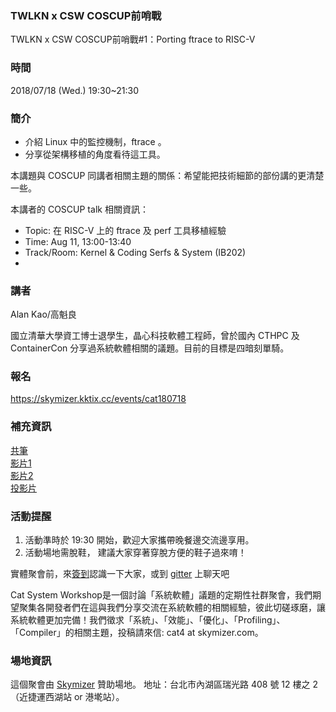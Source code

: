 ### TWLKN x CSW COSCUP前哨戰 
TWLKN x CSW COSCUP前哨戰#1：Porting ftrace to RISC-V

### 時間 ###
2018/07/18 (Wed.) 19:30~21:30 

### 簡介 ###
* 介紹 Linux 中的監控機制，ftrace 。
* 分享從架構移植的角度看待這工具。

本講題與 COSCUP 同講者相關主題的關係：希望能把技術細節的部份講的更清楚一些。

本講者的 COSCUP talk 相關資訊：
* Topic: 在 RISC-V 上的 ftrace 及 perf 工具移植經驗
* Time: Aug 11, 13:00-13:40
* Track/Room: Kernel & Coding Serfs & System (IB202)
* 
### 講者 ###
Alan Kao/高魁良

國立清華大學資工博士退學生，晶心科技軟體工程師，曾於國內 CTHPC 及 ContainerCon 分享過系統軟體相關的議題。目前的目標是四暗刻單騎。


### 報名 ### 
https://skymizer.kktix.cc/events/cat180718

### 補充資訊 ### 
[共筆](https://docs.google.com/document/d/1eMR5LYYFc_rxBtFYsKtrFUWi7oJHVLpqyLauvMvJflU/edit)  
[影片1](https://youtu.be/sv26u6reTEs)   
[影片2](https://l.facebook.com/l.php?u=https%3A%2F%2Fyoutu.be%2FbgNrAf90Hc0&h=AT0bqu7l9_IImNVNdzf4ySP7_Q2ij4JugmqJohICIjHnMRG61RVt33ssWvumGcmES0v8hnJALtBM4BUAyKT51oFsDasWh91bEfMPr-TnAgq3xyYagQQIxVDs5H8JmoPlYvPECwY)  
[投影片](https://github.com/CatSystemWorkshop/meetup/blob/master/20180718Ftrace%26RISC-VportbyAlan.pdf)      


### 活動提醒 ###
1. 活動準時於 19:30 開始，歡迎大家攜帶晚餐邊交流邊享用。
2. 活動場地需脫鞋， 建議大家穿著穿脫方便的鞋子過來唷！

實體聚會前，來[簽到](https://github.com/CatSystemWorkshop/meetup/blob/master/guest_book.md)認識一下大家，或到 [gitter](https://gitter.im/CatSystemWorkshop/Lobby?utm_source=share-link&utm_medium=link&utm_campaign=share-link) 上聊天吧

Cat System Workshop是一個討論「系統軟體」議題的定期性社群聚會，我們期望聚集各開發者們在這與我們分享交流在系統軟體的相關經驗，彼此切磋琢磨，讓系統軟體更加完備！我們徵求「系統」、「效能」、「優化」、「Profiling」、「Compiler」的相關主題，投稿請來信: cat4 at skymizer.com。

### 場地資訊 ###
這個聚會由 [Skymizer](https://github.com/skymizer) 贊助場地。
地址：台北市內湖區瑞光路 408 號 12 樓之 2（近捷運西湖站 or 港墘站）。
